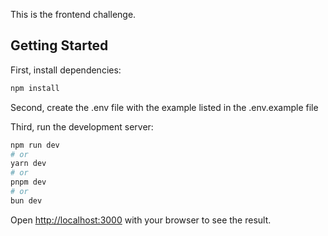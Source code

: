 This is the frontend challenge.

## Getting Started

First, install dependencies:

```bash
npm install
```

Second,  create the .env file with the example listed in the .env.example file


Third, run the development server:

```bash
npm run dev
# or
yarn dev
# or
pnpm dev
# or
bun dev
```

Open [http://localhost:3000](http://localhost:3000) with your browser to see the result.

